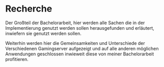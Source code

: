 # Recherche

Der Großteil der Bachelorarbeit, hier werden alle Sachen die in der Implementierung genutzt werden sollen herausgefunden und erläutert, inwiefern sie genutzt werden sollen.

Weiterhin werden hier die Gemeinsamkeiten und Unterschiede der Verschiedenen Gamingserver aufgezeigt und auf alle anderen möglichen Anwendungen geschlossen inwieweit diese von meiner Bachelorarbeit profitieren.

